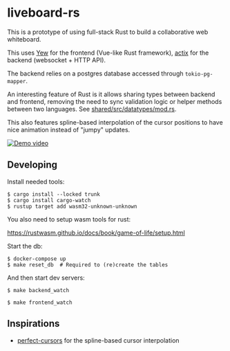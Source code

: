 # liveboard-rs

This is a prototype of using full-stack Rust to build a collaborative web whiteboard.

This uses [Yew](https://yew.rs/) for the frontend (Vue-like Rust framework), [actix](https://actix.rs/) for the backend (websocket + HTTP API).

The backend relies on a postgres database accessed through `tokio-pg-mapper`.

An interesting feature of Rust is it allows sharing types between backend and frontend, removing the need to sync validation logic or helper methods between two languages. See [shared/src/datatypes/mod.rs](shared/src/datatypes/mod.rs).

This also features spline-based interpolation of the cursor positions to have nice animation instead of "jumpy" updates.

[![Demo video](https://i.ytimg.com/vi/V75dBjBPLkI/maxresdefault.jpg)](https://www.youtube.com/watch?v=V75dBjBPLkI "Demo video")


## Developing

Install needed tools:

    $ cargo install --locked trunk
    $ cargo install cargo-watch
    $ rustup target add wasm32-unknown-unknown

You also need to setup wasm tools for rust:

https://rustwasm.github.io/docs/book/game-of-life/setup.html

Start the db:

    $ docker-compose up
    $ make reset_db  # Required to (re)create the tables

And then start dev servers:

    $ make backend_watch

    $ make frontend_watch

## Inspirations

- [perfect-cursors](https://github.com/steveruizok/perfect-cursors) for the spline-based cursor interpolation